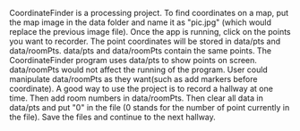 CoordinateFinder is a processing project.
To find coordinates on a map, put the map image in the data folder and name it as "pic.jpg" (which would replace the previous image file). Once the app is running, click on the points you want to recorder. The point coordinates will be stored in data/pts and data/roomPts.
data/pts and data/roomPts contain the same points. The CoordinateFinder program uses data/pts to show points on screen. data/roomPts would not affect the running of the program. User could manipulate data/roomPts as they want(such as add markers before coordinate).
A good way to use the project is to record a hallway at one time. Then add room numbers in data/roomPts. Then clear all data in data/pts and put "0" in the file (0 stands for the number of point currently in the file). Save the files and continue to the next hallway.